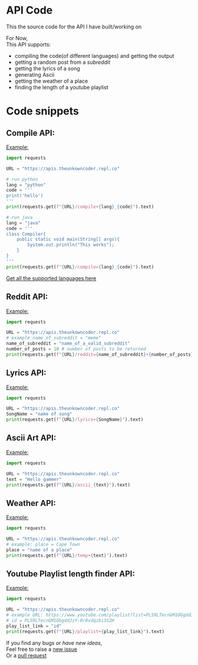 # API Code
This the source code for the API I have built/working on

For Now, <br>
This API supports:

  + compiling the code(of different languages) and getting the output
  + getting a random post from a _subreddit_
  + getting the lyrics of a song
  + generating Ascii
  + getting the weather of a place
  + finding the length of a youtube playlist

# Code snippets
## Compile API:
<a href="https://apis.theunkowncoder.repl.co/compile=python_print('This works')">
  Example:
</a>

```py
import requests

URL = "https://apis.theunkowncoder.repl.co"

# run python
lang = "python"
code = '''
print('hello')
'''
print(requests.get(f"{URL}/compile+{lang}_{code}").text)

# run java
lang = "java"
code = '''
class Compiler{
    public static void main(String[] args){
        System.out.println("This works");
    }
}
'''
print(requests.get(f"{URL}/compile={lang}_{code}").text)
```

<a href="https://apis.theunkowncoder.repl.co/compile=support_support">
  Get all the supported languages here
</a>

## Reddit API:
<a href="https://apis.theunkowncoder.repl.co/reddit=meme+10">
  Example:
</a>

```py
import requests

URL = "https://apis.theunkowncoder.repl.co"
# example name_of_subreddit = "meme"
name_of_subreddit = "name_of_a_valid_subreddit" 
number_of_posts = 10 # number of posts to be returned
print(requests.get(f"{URL}/reddit={name_of_subreddit}+{number_of_posts}").text)
```

## Lyrics API:
<a href="https://apis.theunkowncoder.repl.co/lyrics+falling">
  Example: 
</a>

```py
import requests

URL = "https://apis.theunkowncoder.repl.co"
SongName = "name of song"
print(requests.get(f"{URL}/lyrics+{SongName}").text)
```

## Ascii Art API:
<a href="https://apis.theunkowncoder.repl.co/ascii_hello">
  Example:
</a>

```py
import requests

URL = "https://apis.theunkowncoder.repl.co"
text = "Hello gammer"
print(requests.get(f"{URL}/ascii_{text}").text)
```

## Weather API:
<a href="https://apis.theunkowncoder.repl.co/temp+Cape Town">
  Example:
</a>

```py
import requests

URL = "https://apis.theunkowncoder.repl.co"
# example: place = Cape Town
place = "name of a place"
print(requests.get(f"{URL}/temp+{text}").text)
```

## Youtube Playlist length finder API:
<a href="https://apis.theunkowncoder.repl.co/playlist+PL59LTecnGM1OGgddJzY-0r8vdqibi3S2H">
  Example: 
</a>

```py
import requests

URL = "https://apis.theunkowncoder.repl.co"
# example URL: https://www.youtube.com/playlist?list=PL59LTecnGM1OGgddJzY-0r8vdqibi3S2H
# id = PL59LTecnGM1OGgddJzY-0r8vdqibi3S2H
play_list_link = "id"
print(requests.get(f"{URL}/playlist+{play_list_link}").text)
```

If you find any bugs _or have new ideas_, <br> 
Feel free to raise a 
  <a href="https://github.com/JagTheFriend/APICode/issues"> 
    new issue 
  </a> <br>
Or a
  <a href="https://github.com/JagTheFriend/APICode/pulls">
    pull request
  </a>
